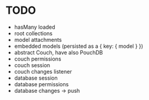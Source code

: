 # TODO

* hasMany loaded
* root collections
* model attachments
* embedded models (persisted as a { key: { model } })
* abstract Couch, have also PouchDB
* couch permissions
* couch session
* couch changes listener
* database session
* database permissions
* database changes -> push
